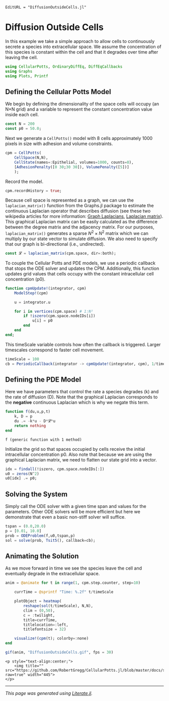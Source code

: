 ```@meta
EditURL = "DiffusionOutsideCells.jl"
```

# Diffusion Outside Cells

In this example we take a simple approach to allow cells to continuously secrete a species into extracellular space. We assume the concentration of this species is constant within the cell and that it degrades over time after leaving the cell.

````julia
using CellularPotts, OrdinaryDiffEq, DiffEqCallbacks
using Graphs
using Plots, Printf
````

## Defining the Cellular Potts Model

We begin by defining the dimensionality of the space cells will occupy (an N×N grid) and a variable to represent the constant concentration value inside each cell.

````julia
const N = 200
const p0 = 50.0;
````

Next we generate a `CellPotts()` model with 8 cells approximately 1000 pixels in size with adhesion and volume constraints.

````julia
cpm = CellPotts(
    CellSpace(N,N),
    CellState(names=:Epithelial, volumes=1000, counts=8),
    [AdhesionPenalty([0 30;30 30]), VolumePenalty([5])]
    );
````

Record the model.

````julia
cpm.recordHistory = true;
````

Because cell space is represented as a graph, we can use the `laplacian_matrix()` function from the Graphs.jl package to estimate the continuous Laplacian operator that describes diffusion (see these two wikipedia articles for more information: [Graph Laplacians](https://en.wikipedia.org/wiki/Discrete_Laplace_operator#Graph_Laplacians), [Laplacian matrix](https://en.wikipedia.org/wiki/Laplacian_matrix#Laplacian_matrix)). This graphical Laplacian matrix can be easily calculated as the difference between the degree matrix and the adjacency matrix. For our purposes, `laplacian_matrix()` generates a sparse $N^2 \times N^2$ matrix which we can multiply by our state vector to simulate diffusion. We also need to specify that our graph is bi-directional (i.e., undirected).

````julia
const 𝓛 = laplacian_matrix(cpm.space, dir=:both);
````

To couple the Cellular Potts and PDE models, we use a periodic callback that stops the ODE solver and updates the CPM. Additionally, this function updates grid values that cells occupy with the constant intracellular cell concentration (p0).

````julia
function cpmUpdate!(integrator, cpm)
    ModelStep!(cpm)

    u = integrator.u

    for i in vertices(cpm.space) # 1:N²
        if !iszero(cpm.space.nodeIDs[i])
            u[i] = p0
        end
    end
end;
````

This timeScale variable controls how often the callback is triggered. Larger timescales correspond to faster cell movement.

````julia
timeScale = 100
cb = PeriodicCallback(integrator -> cpmUpdate!(integrator, cpm), 1/timeScale);
````

## Defining the PDE Model

Here we have parameters that control the rate a species degrades (k) and the rate of diffusion (D). Note that the graphical Laplacian corresponds to the **negative** continuous Laplacian which is why we negate this term.

````julia
function f(du,u,p,t)
    k, D = p
    du .= -k*u - D*𝓛*u
    return nothing
end
````

````
f (generic function with 1 method)
````

Initialize the grid so that spaces occupied by cells receive the initial intracellular concentration p0. Also note that because we are using the graphical Laplacian matrix, we need to flatten our state grid into a vector.

````julia
idx = findall(!iszero, cpm.space.nodeIDs[:])
u0 = zeros(N^2)
u0[idx] .= p0;
````

## Solving the System
Simply call the ODE solver with a given time span and values for the parameters. Other ODE solvers will be more efficient but here we demonstrate that even a basic non-stiff solver will suffice.

````julia
tspan = (0.0,20.0)
p = [0.01, 10.0]
prob = ODEProblem(f,u0,tspan,p)
sol = solve(prob, Tsit5(), callback=cb);
````

## Animating the Solution
As we move forward in time we see the species leave the cell and eventually degrade in the extracellular space.

````julia
anim = @animate for t in range(1, cpm.step.counter, step=10)

    currTime = @sprintf "Time: %.2f" t/timeScale

    plotObject = heatmap(
        reshape(sol(t/timeScale), N,N),
        clim = (0,50),
        c = :twilight,
        title=currTime,
        titlelocation=:left,
        titlefontsize = 32)

    visualize!(cpm(t); colorby=:none)
end

gif(anim, "DiffusionOutsideCells.gif", fps = 30)
````

```@raw html
<p style="text-align:center;">
    <img title="" src="https://github.com/RobertGregg/CellularPotts.jl/blob/master/docs/src/ExampleGallery/DiffusionOutsideCells/DiffusionOutsideCells.gif?raw=true" width="445">
</p>
```


---

*This page was generated using [Literate.jl](https://github.com/fredrikekre/Literate.jl).*

